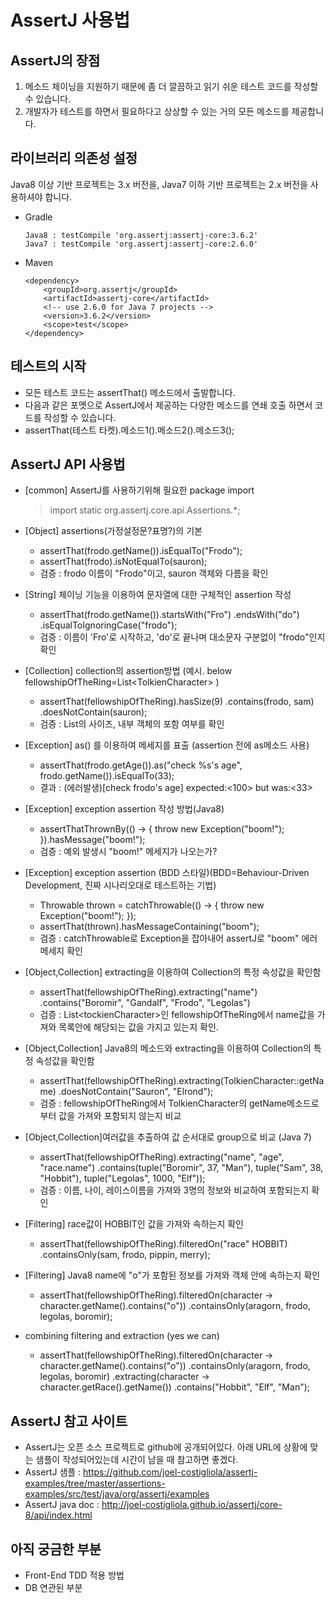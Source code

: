 # AssertJ 사용법

## AssertJ의 장점
1. 메소드 체이닝을 지원하기 때문에 좀 더 깔끔하고 읽기 쉬운 테스트 코드를 작성할 수 있습니다.
2. 개발자가 테스트를 하면서 필요하다고 상상할 수 있는 거의 모든 메소드를 제공합니다.

## 라이브러리 의존성 설정
Java8 이상 기반 프로젝트는 3.x 버전을, Java7 이하 기반 프로젝트는 2.x 버전을 사용하셔야 합니다.
    
*  Gradle
    ```
    Java8 : testCompile 'org.assertj:assertj-core:3.6.2'
    Java7 : testCompile 'org.assertj:assertj-core:2.6.0'
    ```
*  Maven
    ```
    <dependency>
        <groupId>org.assertj</groupId>
        <artifactId>assertj-core</artifactId>
        <!-- use 2.6.0 for Java 7 projects -->
        <version>3.6.2</version>
        <scope>test</scope>
    </dependency>                 
    ```
    
## 테스트의 시작
* 모든 테스트 코드는 assertThat() 메소드에서 출발합니다.
* 다음과 같은 포멧으로 AssertJ에서 제공하는 다양한 메소드를 연쇄 호출 하면서 코드를 작성할 수 있습니다.
* assertThat(테스트 타켓).메소드1().메소드2().메소드3();

## AssertJ API 사용법
* [common] AssertJ를 사용하기위해 필요한 package import
    >import static org.assertj.core.api.Assertions.*; 

* [Object] assertions(가정설정문?표명?)의 기본 
    * assertThat(frodo.getName()).isEqualTo("Frodo"); 
    * assertThat(frodo).isNotEqualTo(sauron); 
    * 검증 : frodo 이름이 "Frodo"이고, sauron 객체와 다름을 확인

* [String] 체이닝 기능을 이용하여 문자열에 대한 구체적인 assertion 작성 
    * assertThat(frodo.getName()).startsWith("Fro") .endsWith("do") .isEqualToIgnoringCase("frodo");
    * 검증 : 이름이 'Fro'로 시작하고, 'do'로 끝나며 대소문자 구분없이 "frodo"인지 확인

* [Collection] collection의 assertion방법 (예시. below fellowshipOfTheRing=List\<TolkienCharacter\> )
    * assertThat(fellowshipOfTheRing).hasSize(9) .contains(frodo, sam) .doesNotContain(sauron);
    * 검증 : List의 사이즈, 내부 객체의 포함 여부를 확인 
    
* [Exception] as() 를 이용하여 메세지를 표출 (assertion 전에 as메소드 사용)
    * assertThat(frodo.getAge()).as("check %s's age", frodo.getName()).isEqualTo(33);
    * 결과 : (에러발생)[check frodo's age] expected:<100> but was:<33>

* [Exception] exception assertion 작성 방법(Java8)
    * assertThatThrownBy(() -> { throw new Exception("boom!"); }).hasMessage("boom!");
    * 검증 : 예외 발생시 "boom!" 메세지가 나오는가?

* [Exception] exception assertion (BDD 스타일)(BDD=Behaviour-Driven Development, 진짜 시나리오대로 테스트하는 기법)
    * Throwable thrown = catchThrowable(() -> { throw new Exception("boom!"); }); 
    * assertThat(thrown).hasMessageContaining("boom"); 
    * 검증 : catchThrowable로 Exception을 잡아내어 assertJ로 "boom" 에러 메세지 확인

* [Object,Collection] extracting을 이용하여 Collection의 특정 속성값을 확인함 
    * assertThat(fellowshipOfTheRing).extracting("name") .contains("Boromir", "Gandalf", "Frodo", "Legolas")
    * 검증 : List\<tockienCharacter\>인 fellowshipOfTheRing에서 name값을 가져와 목록안에 해당되는 값을 가지고 있는지 확인. 

* [Object,Collection] Java8의 메소드와 extracting을 이용하여 Collection의 특정 속성값을 확인함 
    * assertThat(fellowshipOfTheRing).extracting(TolkienCharacter::getName) .doesNotContain("Sauron", "Elrond"); 
    * 검증 : fellowshipOfTheRing에서 TolkienCharacter의 getName메소드로부터 값을 가져와 포함되지 않는지 비교

* [Object,Collection]여러값을 추출하여 값 순서대로 group으로 비교 (Java 7) 
    * assertThat(fellowshipOfTheRing).extracting("name", "age", "race.name") .contains(tuple("Boromir", 37, "Man"), tuple("Sam", 38, "Hobbit"), tuple("Legolas", 1000, "Elf"));
    * 검증 : 이름, 나이, 레이스이름을 가져와 3명의 정보와 비교하여 포함되는지 확인 

* [Filtering] race값이 HOBBIT인 값을 가져와 속하는지 확인
    * assertThat(fellowshipOfTheRing).filteredOn("race" HOBBIT) .containsOnly(sam, frodo, pippin, merry); 

* [Filtering] Java8 name에 "o"가 포함된 정보를 가져와 객체 안에 속하는지 확인
    * assertThat(fellowshipOfTheRing).filteredOn(character -> character.getName().contains("o")) .containsOnly(aragorn, frodo, legolas, boromir); 

* combining filtering and extraction (yes we can) 
    * assertThat(fellowshipOfTheRing).filteredOn(character -> character.getName().contains("o")) .containsOnly(aragorn, frodo, legolas, boromir) .extracting(character -> character.getRace().getName()) .contains("Hobbit", "Elf", "Man"); 

## AssertJ 참고 사이트
* AssertJ는 오픈 소스 프로젝트로 github에 공개되어있다. 아래 URL에 상황에 맞는 샘플이 작성되어있는데 시간이 남을 때 참고하면 좋겠다.
* AssertJ 샘플 : https://github.com/joel-costigliola/assertj-examples/tree/master/assertions-examples/src/test/java/org/assertj/examples
* AssertJ java doc : http://joel-costigliola.github.io/assertj/core-8/api/index.html

## 아직 궁금한 부분
* Front-End TDD 적용 방법
* DB 연관된 부분
